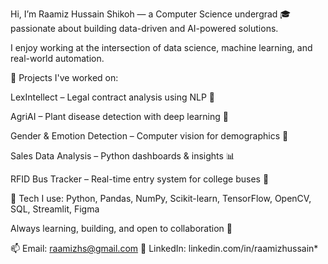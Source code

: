 Hi, I’m Raamiz Hussain Shikoh — a Computer Science undergrad 🎓 passionate about building data-driven and AI-powered solutions.

I enjoy working at the intersection of data science, machine learning, and real-world automation.

🧠 Projects I've worked on:

LexIntellect – Legal contract analysis using NLP 🤖

AgriAI – Plant disease detection with deep learning 🌱

Gender & Emotion Detection – Computer vision for demographics 🎥

Sales Data Analysis – Python dashboards & insights 📊

RFID Bus Tracker – Real-time entry system for college buses 🚌

🔧 Tech I use: Python, Pandas, NumPy, Scikit-learn, TensorFlow, OpenCV, SQL, Streamlit, Figma

Always learning, building, and open to collaboration 🤝

📫 Email: raamizhs@gmail.com
🔗 LinkedIn: linkedin.com/in/raamizhussain*
